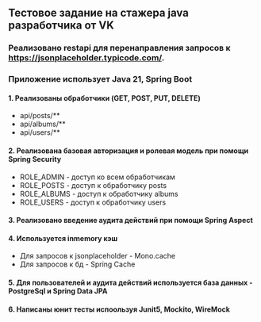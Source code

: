 ## Тестовое задание на стажера java разработчика от VK

### Реализовано restapi для перенаправления запросов к https://jsonplaceholder.typicode.com/.
### Приложение использует Java 21, Spring Boot

#### 1. Реализованы обработчики (GET, POST, PUT, DELETE)
- api/posts/**
- api/albums/**
- api/users/**
#### 2. Реализована базовая авторизация и ролевая модель при помощи Spring Security
- ROLE_ADMIN - доступ ко всем обработчикам
- ROLE_POSTS - доступ к обработчику posts
- ROLE_ALBUMS - доступ к обработчику albums
- ROLE_USERS - доступ к обработчику users


#### 3. Реализовано введение аудита действий при помощи Spring Aspect

#### 4. Используется inmemory кэш
- Для запросов к jsonplaceholder - Mono.cache
- Для запросов к бд - Spring Cache
#### 5. Для пользователей и аудита действий используется база данных - PostgreSql и Spring Data JPA 
#### 6. Написаны юнит тесты испоользуя Junit5, Mockito, WireMock
